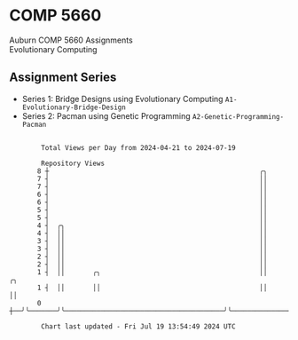 # COMP 5660
Auburn COMP 5660 Assignments  
Evolutionary Computing

## Assignment Series
- Series 1: Bridge Designs using Evolutionary Computing `A1-Evolutionary-Bridge-Design`
- Series 2: Pacman using Genetic Programming `A2-Genetic-Programming-Pacman`

```

        Total Views per Day from 2024-04-21 to 2024-07-19

        Repository Views
       8 ┼                                                     ╭╮
       7 ┤                                                     ││
       7 ┤                                                     ││
       6 ┤                                                     ││
       6 ┤                                                     ││
       5 ┤                                                     ││
       5 ┤                                                     ││
       4 ┤  ╭╮                                                 ││
       4 ┤  ││                                                 ││
       3 ┤  ││                                                 ││
       3 ┤  ││                                                 ││
       2 ┤  ││                                                 ││
       2 ┤  ││                                                 ││
       1 ┤  ││       ╭╮                                        ││                          ╭╮
       1 ┤  ││       ││                                        ││                          ││
       0 ┼──╯╰───────╯╰────────────────────────────────────────╯╰──────────────────────────╯╰──────

        Chart last updated - Fri Jul 19 13:54:49 2024 UTC
        
```
